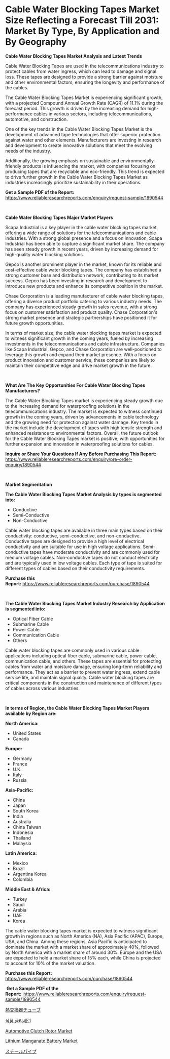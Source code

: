 <p><h1>Cable Water Blocking Tapes Market Size Reflecting a Forecast Till 2031: Market By Type, By Application and By Geography</h1></p><p><strong>Cable Water Blocking Tapes Market Analysis and Latest Trends</strong></p>
<p><p>Cable Water Blocking Tapes are used in the telecommunications industry to protect cables from water ingress, which can lead to damage and signal loss. These tapes are designed to provide a strong barrier against moisture and other environmental factors, ensuring the longevity and performance of the cables.</p><p>The Cable Water Blocking Tapes Market is experiencing significant growth, with a projected Compound Annual Growth Rate (CAGR) of 11.1% during the forecast period. This growth is driven by the increasing demand for high-performance cables in various sectors, including telecommunications, automotive, and construction.</p><p>One of the key trends in the Cable Water Blocking Tapes Market is the development of advanced tape technologies that offer superior protection against water and other elements. Manufacturers are investing in research and development to create innovative solutions that meet the evolving needs of the industry.</p><p>Additionally, the growing emphasis on sustainable and environmentally-friendly products is influencing the market, with companies focusing on producing tapes that are recyclable and eco-friendly. This trend is expected to drive further growth in the Cable Water Blocking Tapes Market as industries increasingly prioritize sustainability in their operations.</p></p>
<p><strong>Get a Sample PDF of the Report:&nbsp;</strong> <a href="https://www.reliableresearchreports.com/enquiry/request-sample/1890544">https://www.reliableresearchreports.com/enquiry/request-sample/1890544</a></p>
<p>&nbsp;</p>
<p><strong>Cable Water Blocking Tapes Major Market Players</strong></p>
<p><p>Scapa Industrial is a key player in the cable water blocking tapes market, offering a wide range of solutions for the telecommunications and cable industries. With a strong global presence and a focus on innovation, Scapa Industrial has been able to capture a significant market share. The company has seen steady growth in recent years, driven by increasing demand for high-quality water blocking solutions.</p><p>Gepco is another prominent player in the market, known for its reliable and cost-effective cable water blocking tapes. The company has established a strong customer base and distribution network, contributing to its market success. Gepco has been investing in research and development to introduce new products and enhance its competitive position in the market.</p><p>Chase Corporation is a leading manufacturer of cable water blocking tapes, offering a diverse product portfolio catering to various industry needs. The company has experienced steady growth in sales revenue, with a strong focus on customer satisfaction and product quality. Chase Corporation's strong market presence and strategic partnerships have positioned it for future growth opportunities.</p><p>In terms of market size, the cable water blocking tapes market is expected to witness significant growth in the coming years, fueled by increasing investments in the telecommunications and cable infrastructure. Companies like Scapa Industrial, Gepco, and Chase Corporation are well-positioned to leverage this growth and expand their market presence. With a focus on product innovation and customer service, these companies are likely to maintain their competitive edge and drive market growth in the future.</p></p>
<p>&nbsp;</p>
<p><strong>What Are The Key Opportunities For Cable Water Blocking Tapes Manufacturers?</strong></p>
<p><p>The Cable Water Blocking Tapes market is experiencing steady growth due to the increasing demand for waterproofing solutions in the telecommunications industry. The market is expected to witness continued growth in the coming years, driven by advancements in cable technology and the growing need for protection against water damage. Key trends in the market include the development of tapes with high tensile strength and enhanced resistance to environmental factors. Overall, the future outlook for the Cable Water Blocking Tapes market is positive, with opportunities for further expansion and innovation in waterproofing solutions for cables.</p></p>
<p><strong>Inquire or Share Your Questions If Any Before Purchasing This Report:</strong> <a href="https://www.reliableresearchreports.com/enquiry/pre-order-enquiry/1890544">https://www.reliableresearchreports.com/enquiry/pre-order-enquiry/1890544</a></p>
<p>&nbsp;</p>
<p><strong>Market Segmentation</strong></p>
<p><strong>The Cable Water Blocking Tapes Market Analysis by types is segmented into:</strong></p>
<p><ul><li>Conductive</li><li>Semi-Conductive</li><li>Non-Conductive</li></ul></p>
<p><p>Cable water blocking tapes are available in three main types based on their conductivity: conductive, semi-conductive, and non-conductive. Conductive tapes are designed to provide a high level of electrical conductivity and are suitable for use in high voltage applications. Semi-conductive tapes have moderate conductivity and are commonly used for medium voltage cables. Non-conductive tapes do not conduct electricity and are typically used in low voltage cables. Each type of tape is suited for different types of cables based on their conductivity requirements.</p></p>
<p><strong>Purchase this Report:&nbsp;</strong><a href="https://www.reliableresearchreports.com/purchase/1890544">https://www.reliableresearchreports.com/purchase/1890544</a></p>
<p>&nbsp;</p>
<p><strong>The Cable Water Blocking Tapes Market Industry Research by Application is segmented into:</strong></p>
<p><ul><li>Optical Fiber Cable</li><li>Submarine Cable</li><li>Power Cable</li><li>Communication Cable</li><li>Others</li></ul></p>
<p><p>Cable water blocking tapes are commonly used in various cable applications including optical fiber cable, submarine cable, power cable, communication cable, and others. These tapes are essential for protecting cables from water and moisture damage, ensuring long-term reliability and performance. They act as a barrier to prevent water ingress, extend cable service life, and maintain signal quality. Cable water blocking tapes are critical components in the construction and maintenance of different types of cables across various industries.</p></p>
<p>&nbsp;</p>
<p><strong>In terms of Region, the Cable Water Blocking Tapes Market Players available by Region are:</strong></p>
<p>
    <p> <strong> North America: </strong>
        <ul>
            <li>United States</li>
            <li>Canada</li>
        </ul>
        </p> 
    <p> <strong> Europe: </strong>
        <ul>
            <li>Germany</li>
            <li>France</li>
            <li>U.K.</li>
            <li>Italy</li>
            <li>Russia</li>
        </ul>
        </p> 
    <p> <strong> Asia-Pacific: </strong>
        <ul>
            <li>China</li>
            <li>Japan</li>
            <li>South Korea</li>
            <li>India</li>
            <li>Australia</li>
            <li>China Taiwan</li>
            <li>Indonesia</li>
            <li>Thailand</li>
            <li>Malaysia</li>
        </ul>
        </p> 
    <p> <strong> Latin America: </strong>
        <ul>
            <li>Mexico</li>
            <li>Brazil</li>
            <li>Argentina Korea</li>
            <li>Colombia</li>
        </ul>
        </p> 
    <p> <strong> Middle East & Africa: </strong>
        <ul>
            <li>Turkey</li>
            <li>Saudi</li>
            <li>Arabia</li>
            <li>UAE</li>
            <li>Korea</li>
        </ul>
    </p>
    </p>
<p><p>The cable water blocking tapes market is expected to witness significant growth in regions such as North America (NA), Asia Pacific (APAC), Europe, USA, and China. Among these regions, Asia Pacific is anticipated to dominate the market with a market share of approximately 40%, followed by North America with a market share of around 30%. Europe and the USA are expected to hold a market share of 15% each, while China is projected to account for 10% of the market valuation.</p></p>
<p><strong>Purchase this Report: </strong><a href="https://www.reliableresearchreports.com/purchase/1890544">https://www.reliableresearchreports.com/purchase/1890544</a></p>
<p>&nbsp;<strong>Get a Sample PDF of the Report:&nbsp;&nbsp;</strong><a href="https://www.reliableresearchreports.com/enquiry/request-sample/1890544">https://www.reliableresearchreports.com/enquiry/request-sample/1890544</a></p>
<p><strong></strong></p>
<p><p><a href="https://github.com/avwofrml53535/Market-Research-Report-List-1/blob/main/854421117018.md">熱交換器チューブ</a></p><p><a href="https://github.com/lzuwsfreyoq70/Market-Research-Report-List-1/blob/main/602111115835.md">식품 글리세린</a></p><p><a href="https://issuu.com/reportprime-2/docs/automotive-clutch-rotor-market-size-2030.pptx">Automotive Clutch Rotor Market</a></p><p><a href="https://github.com/zjyglelu/Market-Research-Report-List-2/blob/main/lithium-manganate-battery-market.md">Lithium Manganate Battery Market</a></p><p><a href="https://github.com/vtbvgl20191192/Market-Research-Report-List-1/blob/main/902438417019.md">スチールパイプ</a></p></p>